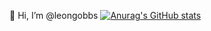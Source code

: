 👋 Hi, I’m @leongobbs
[![Anurag's GitHub stats](https://github-readme-stats.vercel.app/api?leongobbs)](https://github.com/anuraghazra/github-readme-stats)
